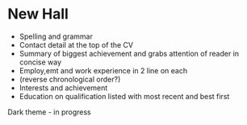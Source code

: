 # New Hall
- Spelling and grammar
- Contact detail at the top of the CV
- Summary of biggest achievement and grabs attention of reader in concise way
- Employ,emt and work experience in 2 line on each
- (reverse chronological order?)
- Interests and achievement
- Education on qualification listed with most recent and best first

Dark theme - in progress